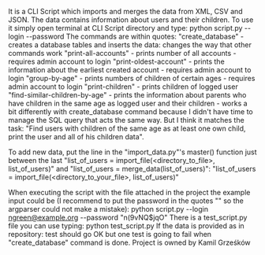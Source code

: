 It is a CLI Script which imports and merges the data from XML, CSV and JSON.
The data contains information about users and their children.
To use it simply open terminal at CLI Script directory and type:
    python script.py <command> --login <login> --password <password>
The commands are within quotes:
    "create_database" - creates a database tables and inserts the data: changes the way that other commands work
    "print-all-accounts" - prints number of all accounts - requires admin account to login
    "print-oldest-account" - prints the information about the earliest created account - requires admin account to login
    "group-by-age" - prints numbers of children of certain ages - requires admin account to login
    "print-children" - prints children of logged user
    "find-similar-children-by-age" - prints the information about parents who have children in the same age 
as logged user and their children - works a bit differently with create_database command because I didn't have time
to manage the SQL query that acts the same way. But I think it matches the task: "Find users with children of the same
age as at least one own child, print the user and all of his children data".
 
To add new data, put the line in the "import_data.py"'s master() function just between the last 
    "list_of_users = import_file(<directory_to_file>, list_of_users)" and 
    "list_of_users = merge_data(list_of_users)":
    "list_of_users = import_file(<directory_to_your_file>, list_of_users)"

When executing the script with the file attached in the project the example input could be (I recommend to put the
password in the quotes "" so the argparser could not make a mistake): 
    python script.py <command> --login ngreen@example.org --password "n(9vNQ$jqO"
There is a test_script.py file you can use typing:
    python test_script.py
If the data is provided as in repository: test should go OK but one test is going to fail when "create_database"
command is done.
Project is owned by Kamil Grześków
